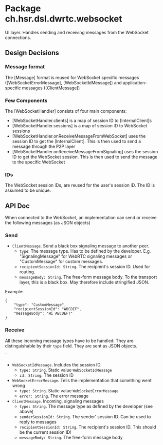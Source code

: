 # Package ch.hsr.dsl.dwrtc.websocket

UI layer. Handles sending and receiving messages from the WebSocket connections.

## Design Decisions

### Message format

The [Message] format is reused for WebSocket specific messages ([WebSocketErrorMessage], [WebSocketIdMessage]) and application-specific messages ([ClientMessage])

### Few Components

The [WebSocketHandler] consists of four main components:

* [WebSocketHandler.clients] is a map of session ID to [InternalClient]s
* [WebSocketHandler.sessions] is a map of session ID to WebSocket sessions
* [WebSocketHandler.onReceiveMessageFromWebSocket] uses the session ID to get the [InternalClient]. This is then used to send a message through the P2P layer
* [WebSocketHandler.onReceiveMessageFromSignaling] uses the session ID to get the WebSocket session. This is then used to send the message to the specific WebSocket


### IDs

The WebSocket session IDs, are reused for the user's session ID. The ID is assumed to be unique. 

## API Doc

When connected to the WebSocket, an implementation can send or receive the following messages (as JSON objects)

### Send

* `ClientMessage`. Send a black box signaling message to another peer.
  * `type`: The message type. Has to be defined by the developer. E.g. "SignalingMessage" for WebRTC signaling messages or "CustomMessage" for custom messages.
  * `recipientSessionId: String`. The recipient's session ID. Used for routing.
  * `messageBody: String`. The free-form message body. To the transport layer, this is a black box. May therefore include stringified JSON.
  
Example:

```
{
	"type": "CustomMessage",
	"recipientSessionId": "ABCDEF",
	"messageBody": "Hi ABCDEF!"
}
```
  
### Receive

All these incoming message types have to be handled. They are distinguishable by their `type` field. They are sent as JSON objects.

``
* `WebSocketIdMessage`. Includes the session ID.
  * `type: String`. Static value `WebSocketIdMessage`
  * `id: String`. The session ID
* `WebSocketErrorMessage`. Tells the implementation that something went wrong
  * `type: String`. Static value `WebSocketErrorMessage`
  * `error: String`. The error message
* `ClientMessage`. Incoming, signaling messages
  * `type: String`. The message type as defined by the developer (see above)
  * `senderSessionId: String`. The sender' session ID. Can be used to reply to messages
  * `recipientSessionId: String`. The recipient's session ID. This should be the current session ID!
  * `messageBody: String`. The free-form message body
